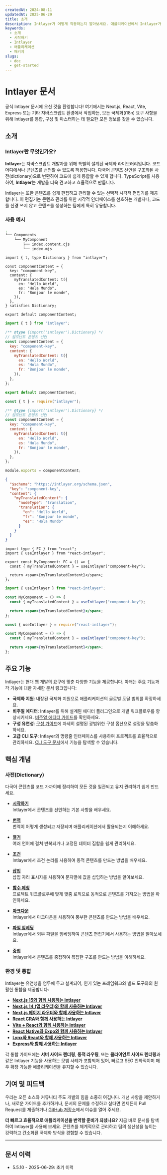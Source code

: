 ```yaml
---
createdAt: 2024-08-11
updatedAt: 2025-06-29
title: 소개
description: Intlayer가 어떻게 작동하는지 알아보세요. 애플리케이션에서 Intlayer가 사용하는 단계들을 확인하세요. 다양한 패키지들이 하는 일을 살펴보세요.
keywords:
  - 소개
  - 시작하기
  - Intlayer
  - 애플리케이션
  - 패키지
slugs:
  - doc
  - get-started
---
```


# Intlayer 문서

공식 Intlayer 문서에 오신 것을 환영합니다! 여기에서는 Next.js, React, Vite, Express 또는 기타 자바스크립트 환경에서 작업하든, 모든 국제화(i18n) 요구 사항을 위해 Intlayer를 통합, 구성 및 마스터하는 데 필요한 모든 정보를 찾을 수 있습니다.

## 소개

### Intlayer란 무엇인가요?

**Intlayer**는 자바스크립트 개발자를 위해 특별히 설계된 국제화 라이브러리입니다. 코드 어디에서나 콘텐츠를 선언할 수 있도록 허용합니다. 다국어 콘텐츠 선언을 구조화된 사전(dictionary)으로 변환하여 코드에 쉽게 통합할 수 있게 합니다. TypeScript를 사용하여, **Intlayer**는 개발을 더욱 견고하고 효율적으로 만듭니다.

Intlayer는 또한 콘텐츠를 쉽게 편집하고 관리할 수 있는 선택적 시각적 편집기를 제공합니다. 이 편집기는 콘텐츠 관리를 위한 시각적 인터페이스를 선호하는 개발자나, 코드를 신경 쓰지 않고 콘텐츠를 생성하는 팀에게 특히 유용합니다.

### 사용 예시

```bash
.
└── Components
    └── MyComponent
        ├── index.content.cjs
        └── index.mjs
```

```tsx fileName="src/components/MyComponent/index.content.ts" contentDeclarationFormat="typescript"
import { t, type Dictionary } from "intlayer";

const componentContent = {
  key: "component-key",
  content: {
    myTranslatedContent: t({
      en: "Hello World",
      es: "Hola Mundo",
      fr: "Bonjour le monde",
    }),
  },
} satisfies Dictionary;

export default componentContent;
```

```javascript fileName="src/components/MyComponent/index.content.mjs" contentDeclarationFormat="esm"
import { t } from "intlayer";

/** @type {import('intlayer').Dictionary} */
// 컴포넌트 콘텐츠 선언
const componentContent = {
  key: "component-key",
  content: {
    myTranslatedContent: t({
      en: "Hello World",
      es: "Hola Mundo",
      fr: "Bonjour le monde",
    }),
  },
};

export default componentContent;
```

```javascript fileName="src/components/MyComponent/index.content.cjs" contentDeclarationFormat="commonjs"
const { t } = require("intlayer");

/** @type {import('intlayer').Dictionary} */
// 컴포넌트 콘텐츠 선언
const componentContent = {
  key: "component-key",
  content: {
    myTranslatedContent: t({
      en: "Hello World",
      es: "Hola Mundo",
      fr: "Bonjour le monde",
    }),
  },
};

module.exports = componentContent;
```

```json fileName="src/components/MyComponent/index.content.json" contentDeclarationFormat="json"
{
  "$schema": "https://intlayer.org/schema.json",
  "key": "component-key",
  "content": {
    "myTranslatedContent": {
      "nodeType": "translation",
      "translation": {
        "en": "Hello World",
        "fr": "Bonjour le monde",
        "es": "Hola Mundo"
      }
    }
  }
}
```

```tsx fileName="src/components/MyComponent/index.tsx" codeFormat="typescript"
import type { FC } from "react";
import { useIntlayer } from "react-intlayer";

export const MyComponent: FC = () => {
  const { myTranslatedContent } = useIntlayer("component-key");

  return <span>{myTranslatedContent}</span>;
};
```

```jsx fileName="src/components/MyComponent/index.mjx" codeFormat="esm"
import { useIntlayer } from "react-intlayer";

const MyComponent = () => {
  const { myTranslatedContent } = useIntlayer("component-key");

  return <span>{myTranslatedContent}</span>;
};
```

```jsx fileName="src/components/MyComponent/index.csx" codeFormat="commonjs"
const { useIntlayer } = require("react-intlayer");

const MyComponent = () => {
  const { myTranslatedContent } = useIntlayer("component-key");

  return <span>{myTranslatedContent}</span>;
};
```

## 주요 기능

Intlayer는 현대 웹 개발의 요구에 맞춘 다양한 기능을 제공합니다. 아래는 주요 기능과 각 기능에 대한 자세한 문서 링크입니다:

- **국제화 지원**: 내장된 국제화 지원으로 애플리케이션의 글로벌 도달 범위를 확장하세요.
- **비주얼 에디터**: Intlayer를 위해 설계된 에디터 플러그인으로 개발 워크플로우를 향상시키세요. [비주얼 에디터 가이드](https://github.com/aymericzip/intlayer/blob/main/docs/docs/ko/intlayer_visual_editor.md)를 확인하세요.
- **구성 유연성**: [구성 가이드](https://github.com/aymericzip/intlayer/blob/main/docs/docs/ko/configuration.md)에 자세히 설명된 광범위한 구성 옵션으로 설정을 맞춤화하세요.
- **고급 CLI 도구**: Intlayer의 명령줄 인터페이스를 사용하여 프로젝트를 효율적으로 관리하세요. [CLI 도구 문서](https://github.com/aymericzip/intlayer/blob/main/docs/docs/ko/intlayer_cli.md)에서 기능을 탐색할 수 있습니다.

## 핵심 개념

### 사전(Dictionary)

다국어 콘텐츠를 코드 가까이에 정리하여 모든 것을 일관되고 유지 관리하기 쉽게 만드세요.

- **[시작하기](https://github.com/aymericzip/intlayer/blob/main/docs/docs/ko/dictionary/get_started.md)**  
  Intlayer에서 콘텐츠를 선언하는 기본 사항을 배우세요.

- **[번역](https://github.com/aymericzip/intlayer/blob/main/docs/docs/ko/dictionary/translation.md)**  
  번역이 어떻게 생성되고 저장되며 애플리케이션에서 활용되는지 이해하세요.

- **[열거](https://github.com/aymericzip/intlayer/blob/main/docs/docs/ko/dictionary/enumeration.md)**  
  여러 언어에 걸쳐 반복되거나 고정된 데이터 집합을 쉽게 관리하세요.

- **[조건](https://github.com/aymericzip/intlayer/blob/main/docs/docs/ko/dictionary/conditional.md)**  
  Intlayer에서 조건 논리를 사용하여 동적 콘텐츠를 만드는 방법을 배우세요.

- **[삽입](https://github.com/aymericzip/intlayer/blob/main/docs/docs/ko/dictionary/insertion.md)**  
  삽입 자리 표시자를 사용하여 문자열에 값을 삽입하는 방법을 알아보세요.

- **[함수 페칭](https://github.com/aymericzip/intlayer/blob/main/docs/docs/ko/dictionary/function_fetching.md)**  
  프로젝트 워크플로우에 맞게 맞춤 로직으로 동적으로 콘텐츠를 가져오는 방법을 확인하세요.

- **[마크다운](https://github.com/aymericzip/intlayer/blob/main/docs/docs/ko/dictionary/markdown.md)**  
  Intlayer에서 마크다운을 사용하여 풍부한 콘텐츠를 만드는 방법을 배우세요.

- **[파일 임베딩](https://github.com/aymericzip/intlayer/blob/main/docs/docs/ko/dictionary/file_embeddings.md)**  
  Intlayer에서 외부 파일을 임베딩하여 콘텐츠 편집기에서 사용하는 방법을 알아보세요.

- **[중첩](https://github.com/aymericzip/intlayer/blob/main/docs/docs/ko/dictionary/nesting.md)**  
  Intlayer에서 콘텐츠를 중첩하여 복잡한 구조를 만드는 방법을 이해하세요.

### 환경 및 통합

Intlayer는 유연성을 염두에 두고 설계되어, 인기 있는 프레임워크와 빌드 도구와의 원활한 통합을 제공합니다:

- **[Next.js 15와 함께 사용하는 Intlayer](https://github.com/aymericzip/intlayer/blob/main/docs/docs/ko/intlayer_with_nextjs_15.md)**
- **[Next.js 14 (앱 라우터)와 함께 사용하는 Intlayer](https://github.com/aymericzip/intlayer/blob/main/docs/docs/ko/intlayer_with_nextjs_14.md)**
- **[Next.js 페이지 라우터와 함께 사용하는 Intlayer](https://github.com/aymericzip/intlayer/blob/main/docs/docs/ko/intlayer_with_nextjs_page_router.md)**
- **[React CRA와 함께 사용하는 Intlayer](https://github.com/aymericzip/intlayer/blob/main/docs/docs/ko/intlayer_with_create_react_app.md)**
- **[Vite + React와 함께 사용하는 Intlayer](https://github.com/aymericzip/intlayer/blob/main/docs/docs/ko/intlayer_with_vite+react.md)**
- **[React Native와 Expo와 함께 사용하는 Intlayer](https://github.com/aymericzip/intlayer/blob/main/docs/docs/ko/intlayer_with_react_native+expo.md)**
- **[Lynx와 React와 함께 사용하는 Intlayer](https://github.com/aymericzip/intlayer/blob/main/docs/docs/ko/intlayer_with_lynx+react.md)**
- **[Express와 함께 사용하는 Intlayer](https://github.com/aymericzip/intlayer/blob/main/docs/docs/ko/intlayer_with_express.md)**

각 통합 가이드에는 **서버 사이드 렌더링**, **동적 라우팅**, 또는 **클라이언트 사이드 렌더링**과 같은 Intlayer 기능을 사용하는 모범 사례가 포함되어 있어, 빠르고 SEO 친화적이며 매우 확장 가능한 애플리케이션을 유지할 수 있습니다.

## 기여 및 피드백

우리는 오픈 소스와 커뮤니티 주도 개발의 힘을 소중히 여깁니다. 개선 사항을 제안하거나, 새로운 가이드를 추가하거나, 문서의 문제를 수정하고 싶다면 언제든지 Pull Request를 제출하거나 [GitHub 저장소](https://github.com/aymericzip/intlayer/blob/main/docs/docs)에서 이슈를 열어 주세요.

**더 빠르고 효율적으로 애플리케이션을 번역할 준비가 되셨나요?** 지금 바로 문서를 탐색하여 Intlayer를 사용해 보세요. 콘텐츠를 체계적으로 관리하고 팀의 생산성을 높이는 강력하고 간소화된 국제화 방식을 경험할 수 있습니다.

---

## 문서 이력

- 5.5.10 - 2025-06-29: 초기 이력
